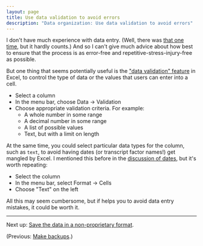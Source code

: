 ```yaml
---
layout: page
title: Use data validation to avoid errors
description: "Data organization: Use data validation to avoid errors"
---
```


I don't have much experience with data entry. (Well, there was
[that one time](http://kbroman.org/FruitSnacks), but it hardly counts.)
And so I can't give much advice about how best to ensure that the
process is as error-free and repetitive-stress-injury-free as possible.

But one thing that seems potentially useful is the
["data validation" feature](https://support.office.com/en-nz/article/Apply-data-validation-to-cells-c743a24a-bc48-41f1-bd92-95b6aeeb73c9)
in Excel, to control the type of data or the values that users can
enter into a cell.

- Select a column
- In the menu bar, choose Data → Validation
- Choose appropriate validation criteria. For example:
  - A whole number in some range
  - A decimal number in some range
  - A list of possible values
  - Text, but with a limit on length

At the same time, you could select particular data types for the
column, such as `text`, to avoid having dates (or transcript factor
names!) get mangled by Excel. I mentioned this before in the
[discussion of dates](dates.html), but it's worth repeating:

- Select the column
- In the menu bar, select Format → Cells
- Choose "Text" on the left

All this may seem cumbersome, but if helps you to avoid data entry
mistakes, it could be worth it.

---

Next up: [Save the data in a non-proprietary format](csv_files.html).

(Previous: [Make backups](backups.html).)
